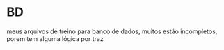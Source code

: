 # BD
meus arquivos de treino para banco de dados, muitos estão incompletos, porem tem alguma lógica por traz
